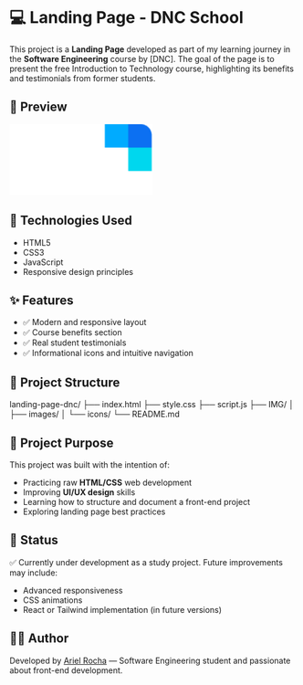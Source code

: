 # 💻 Landing Page - DNC School

This project is a **Landing Page** developed as part of my learning journey in the **Software Engineering** course by [DNC]. The goal of the page is to present the free Introduction to Technology course, highlighting its benefits and testimonials from former students.

## 📸 Preview

![DNC Landing Page](https://github.com/RochaAriel/LandingPage/blob/main/IMG/LOGO.svg)

## 🚀 Technologies Used

- HTML5  
- CSS3  
- JavaScript
- Responsive design principles

## ✨ Features

- ✅ Modern and responsive layout  
- ✅ Course benefits section   
- ✅ Real student testimonials  
- ✅ Informational icons and intuitive navigation  

## 📁 Project Structure



landing-page-dnc/
├── index.html
├── style.css
├── script.js
├── IMG/
│ ├── images/
│ └── icons/
└── README.md
## 🎯 Project Purpose

This project was built with the intention of:

- Practicing raw **HTML/CSS** web development  
- Improving **UI/UX design** skills  
- Learning how to structure and document a front-end project  
- Exploring landing page best practices  

## 📌 Status

✅ Currently under development as a study project. Future improvements may include:

- Advanced responsiveness
- CSS animations
- React or Tailwind implementation (in future versions)

## 🧑‍💻 Author

Developed by [Ariel Rocha](https://github.com/RochaAriel) — Software Engineering student and passionate about front-end development.
